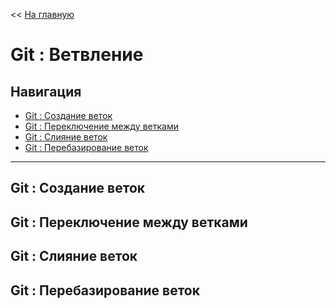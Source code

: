 << [На главную](./README.md)

# Git : Ветвление

## Навигация

- [Git : Создание веток](#git--создание-веток)
- [Git : Переключение между ветками](#git--переключение-между-ветками)
- [Git : Слияние веток](#git--слияние-веток)
- [Git : Перебазирование веток](#git--перебазирование-веток)

---

## Git : Создание веток

## Git : Переключение между ветками

## Git : Слияние веток

## Git : Перебазирование веток
